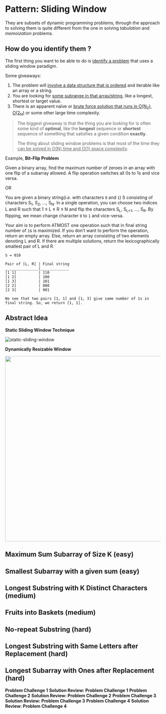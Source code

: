 # Pattern: Sliding Window

They are subsets of dynamic programming problems, through the approach to solving them is quite different from the one in solving *tabulation* and *memoization* problems.

## How do you identify them ?

The first thing you want to be able to do is <u>identify a problem</u> that uses a sliding window paradigm.

Some giveaways:

1. The problem will <u>involve a data structure that is ordered</u>  and iterable like an array or a string. 
2. You are looking for <u>some subrange in that array/string</u>, like a longest, shortest or target value.
3. There is an apparent naïve or <u>brute force solution that runs in O(N<sub>2</sub>), O(2<sub>N</sub>)</u> or some other large time complexity.

> The biggest giveaway is that the thing you are looking for is often some kind of **optimal**, like the **longest** sequence or **shortest** sequence of something that satisfies a given condition **exactly**.
>
> The thing about sliding window problems is that most of the time they <u>can be solved in O(N) time and O(1) space complexity</u>.

Example, **Bit-Flip Problem**

Given a binary array, find the maximum number of zeroes in an array with one flip of a subarray allowed. A flip operation switches all 0s to 1s and vice versa.

OR

You are given a binary string(*i.e.* with characters `0` and `1`) S consisting of characters S<sub>1</sub>, S<sub>2</sub>, …, S<sub>N</sub>. In a single operation, you can choose two indices L and R such that 1 ≤ L ≤ R ≤ N and flip the characters S<sub>L</sub>, S<sub>L+1</sub>, …, S<sub>R</sub>. By flipping, we mean change character `0` to `1` and vice-versa.

Your aim is to perform ATMOST one operation such that in final string number of `1`s is maximized. If you don’t want to perform the operation, return an empty array. Else, return an array consisting of two elements denoting L and R. If there are multiple solutions, return the lexicographically smallest pair of L and R.

```
S = 010

Pair of [L, R] | Final string
_______________|_____________
[1 1]          | 110
[1 2]          | 100
[1 3]          | 101
[2 2]          | 000
[2 3]          | 001

We see that two pairs [1, 1] and [1, 3] give same number of 1s in final string. So, we return [1, 1].
```

## Abstract Idea

**Static Sliding Window Technique**

![static-sliding-window](https://raw.githubusercontent.com/aditya109/Grokking-The-Coding-Interview/main/sliding-window/assets/sliding-window-abstract-idea.svg?token=AFH4RO6MIJIZE37AMIVNTCC77VWSA)

**Dynamically Resizable Window**

<img src= "https://raw.githubusercontent.com/aditya109/Grokking-The-Coding-Interview/main/sliding-window/assets/dynamic-sliding-window.svg?token=AFH4RO7H5V5MABZ5K7E7T4277VXEW" height="600"/>









## Maximum Sum Subarray of Size K (easy)

## Smallest Subarray with a given sum (easy)

## Longest Substring with K Distinct Characters (medium)

## Fruits into Baskets (medium)

## No-repeat Substring (hard)

## Longest Substring with Same Letters after Replacement (hard)

## Longest Subarray with Ones after Replacement (hard)

**Problem Challenge 1**
**Solution Review: Problem Challenge 1**
**Problem Challenge 2**
**Solution Review: Problem Challenge 2**
**Problem Challenge 3**
**Solution Review: Problem Challenge 3**
**Problem Challenge 4**
**Solution Review: Problem Challenge 4**
